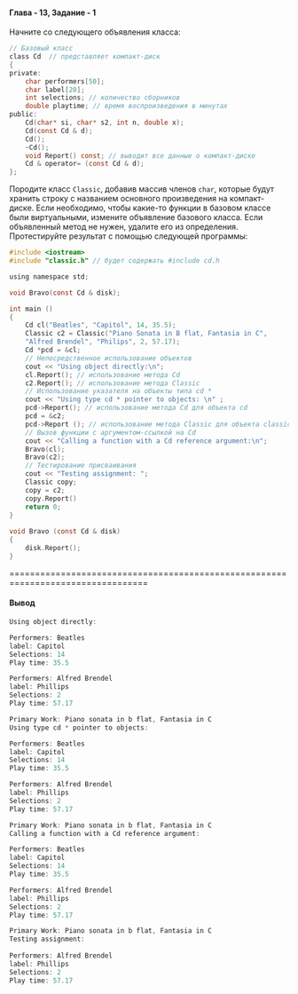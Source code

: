 #### Глава - 13, Задание - 1 ####

Начните со следующего объявления класса:

```objectivec
// Базовый класс 
class Cd  // представляет компакт-диск 
{
private: 
	char performers[50]; 
	char label[20]; 
	int selections; // количество сборников 
	double playtime; // время воспроизведения в минутах 
public: 
	Cd(char* si, char* s2, int n, double x); 
	Cd(const Cd & d); 
	Cd(); 
	~Cd(); 
	void Report() const; // выводит все данные о компакт-диске 
	Cd & operator= (const Cd & d); 
};
```

Породите класс ```Classic```, добавив массив членов ```char```, которые будут хранить
строку с названием основного произведения на компакт-диске. Если
необходимо, чтобы какие-то функции в базовом классе были виртуальными, измените
объявление базового класса. Если объявленный метод не нужен, удалите его из
определения. Протестируйте результат с помощью следующей программы:

```objectivec
#include <iostream> 
#include "classic.h" // будет содержать #include cd.h 

using namespace std; 

void Bravo(const Cd & disk); 

int main () 
{ 
	Cd cl("Beatles", "Capitol", 14, 35.5); 
	Classic c2 = Classic("Piano Sonata in В flat, Fantasia in C", 
	"Alfred Brendel", "Philips", 2, 57.17); 
	Cd *pcd = &cl; 
	// Непосредственное использование объектов 
	cout << "Using object directly:\n"; 
	cl.Report(); // использование метода Cd 
	c2.Report(); // использование метода Classic 
	// Использование указателя на объекты типа cd * 
	cout << "Using type cd * pointer to objects: \n" ; 
	pcd->Report(); // использование метода Cd для объекта cd 
	pcd = &c2; 
	pcd->Report (); // использование метода Classic для объекта classic 
	// Вызов функции с аргументом-ссылкой на Cd 
	cout << "Calling a function with a Cd reference argument:\n"; 
	Bravo(cl); 
	Bravo(c2); 
	// Тестирование присваивания 
	cout << "Testing assignment: "; 
	Classic copy; 
	copy = c2; 
	copy.Report() 
	return 0; 
}
 
void Bravo (const Cd & disk) 
{ 
	disk.Report(); 
} 
```

=================================================================================
#### Вывод ####
```objectivec
Using object directly:

Performers: Beatles
label: Capitol
Selections: 14
Play time: 35.5

Performers: Alfred Brendel
label: Phillips
Selections: 2
Play time: 57.17

Primary Work: Piano sonata in b flat, Fantasia in C
Using type cd * pointer to objects:

Performers: Beatles
label: Capitol
Selections: 14
Play time: 35.5

Performers: Alfred Brendel
label: Phillips
Selections: 2
Play time: 57.17

Primary Work: Piano sonata in b flat, Fantasia in C
Calling a function with a Cd reference argument:

Performers: Beatles
label: Capitol
Selections: 14
Play time: 35.5

Performers: Alfred Brendel
label: Phillips
Selections: 2
Play time: 57.17

Primary Work: Piano sonata in b flat, Fantasia in C
Testing assignment:
 
Performers: Alfred Brendel
label: Phillips
Selections: 2
Play time: 57.17
```
